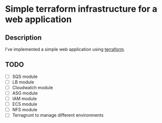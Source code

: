 # Simple terraform infrastructure for a web application

## Description

I've implemented a simple web application using [terraform](https://www.terraform.io/).

## TODO

- [ ] SQS module
- [ ] LB module
- [ ] Cloudwatch module
- [ ] ASG module
- [ ] IAM module
- [ ] ECS module
- [ ] NFS module
- [ ] Terragrunt to manage different environments
